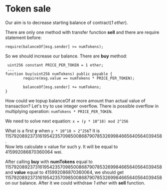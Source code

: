 # Token sale

Our aim is to decrease starting balance of contract(*1 ether*).  

There are only one method with transfer function **sell** and there are require statement before:
```solidity
require(balanceOf[msg.sender] >= numTokens);
```

So we should increase our balance. There are **buy** method:
```solidity
 uint256 constant PRICE_PER_TOKEN = 1 ether;
 ...
function buy(uint256 numTokens) public payable {
        require(msg.value == numTokens * PRICE_PER_TOKEN);

        balanceOf[msg.sender] += numTokens;
}
```	

How could we topup balanceOf at more amount than actual value of transaction? Let's try to use integer overflow. There is possible overflow in multiplying operation: ```numTokens * PRICE_PER_TOKEN```.

We need to solve next equation:
```x = (y * 10^18) mod 2^256```

What is a first **y** when ```y * 10^18 > 2^256```? It is 115792089237316195423570985008687907853269984665640564039458.  
Now lets calculate x value for such y. It will be equal to 415992086870360064 wei. 

After calling  **buy** with **numTokens** equal to 115792089237316195423570985008687907853269984665640564039458 and **value** equal to 415992086870360064, we should get 115792089237316195423570985008687907853269984665640564039458 on our balance. After it we could withdraw *1 ether* with **sell** function.